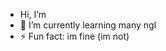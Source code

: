 -  Hi, I’m 
- 🌱 I’m currently learning many ngl
- ⚡ Fun fact: im fine (im not)

<!---
ipin131/ipin131 is a ✨ special ✨ repository because its `README.md` (this file) appears on your GitHub profile.
You can click the Preview link to take a look at your changes.
--->
